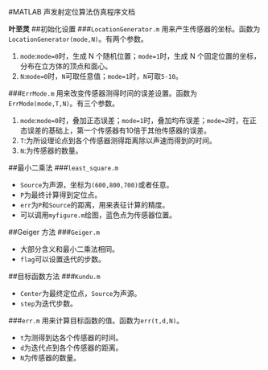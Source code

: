 #MATLAB 声发射定位算法仿真程序文档

**叶至灵**	
##初始化设置
###`LocationGenerator.m`
用来产生传感器的坐标。函数为`LocationGenerator(mode,N)`。有两个参数。

1. `mode`:`mode=0`时，生成 N 个随机位置；`mode=1`时，生成 N 个固定位置的坐标，分布在立方体的顶点和面心。
2. `N`:`mode=0`时，`N`可取任意值；`mode=1`时，`N`可取`5-10`。

###`ErrMode.m`
用来改变传感器测得时间的误差设置。函数为`ErrMode(mode,T,N)`。有三个参数。

1. `mode`:`mode=0`时，叠加正态误差；`mode=1`时，叠加均布误差；`mode=2`时，在正态误差的基础上，第一个传感器有10倍于其他传感器的误差。
2. `T`:为所设理论点到各个传感器测得距离除以声速而得到的时间。
3. `N`:为传感器的数量。


##最小二乘法
###`least_square.m`
* `Source`为声源，坐标为`(600,800,700)`或者任意。
* `P`为最终计算得到定位点。
* `err`为`P`和`Source`的距离，用来表征计算的精度。
*	可以调用`myfigure.m`绘图，蓝色点为传感器位置。


##Geiger 方法
###`Geiger.m`
* 大部分含义和最小二乘法相同。
* `flag`可以设置迭代的步数。

##目标函数方法
###`Kundu.m`
* `Center`为最终定位点，`Source`为声源。
* `step`为迭代步数。

###`err.m`
用来计算目标函数的值。函数为`err(t,d,N)`。
* `t`为测得到达各个传感器的时间。
* `d`为迭代点到各个传感器的距离。
* `N`为传感器的数量。




